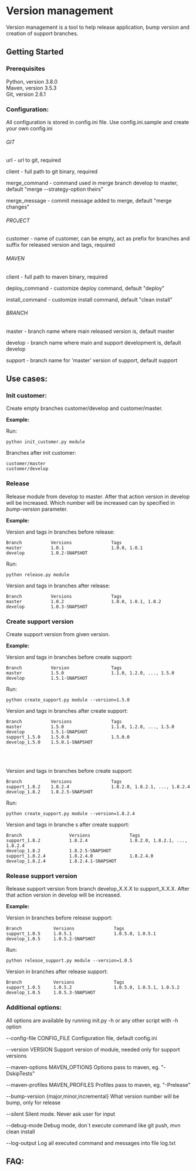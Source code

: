 # Version management

Version management is a tool to help release application, bump version and creation of support branches.

## Getting Started

### Prerequisites

Python, version 3.8.0<br>
Maven, version 3.5.3<br>
Git, version 2.6.1


### Configuration:

All configuration is stored in config.ini file. Use config.ini.sample and create your own config.ini 

###### GIT

url - url to git, required

client - full path to git binary, required

merge_command - command used in merge branch develop to master, default "merge --strategy-option theirs"

merge_message - commit message added to merge, default "merge changes"

###### PROJECT

customer - name of customer, can be empty, act as prefix for branches and suffix for released version and tags, required

###### MAVEN

client - full path to maven binary, required

deploy_command - customize deploy command, default "deploy"

install_command - customize install command, default "clean install"

###### BRANCH

master - branch name where main released version is, default master

develop - branch name where main and support development is, default develop

support - branch name for 'master' version of support, default support

## Use cases:

### Init customer:
Create empty branches customer/develop and customer/master.

<b>Example:</b>

Run:

    python init_customer.py module

Branches after init customer:

    customer/master           
    customer/develop          

###  Release
Release module from develop to master. After that action version in develop will be increased. Which number will be increased can by specified in <i>bump-version</i> parameter. 

<b>Example:</b>

Version and tags in branches before release:

    Branch           Versions               Tags
    master           1.0.1                  1.0.0, 1.0.1
    develop          1.0.2-SNAPSHOT

Run:

    python release.py module

Version and tags in branches after release:

    Branch           Versions               Tags
    master           1.0.2                  1.0.0, 1.0.1, 1.0.2
    develop          1.0.3-SNAPSHOT

###  Create support version
Create support version from given version. 

<b>Example:</b>

Version and tags in branches before create support:
    
    Branch           Version                Tags
    master           1.5.0                  1.1.0, 1.2.0, ..., 1.5.0
    develop          1.5.1-SNAPSHOT 

Run:

    python create_support.py module --version=1.5.0

Version and tags in branches after create support:

    Branch           Versions               Tags
    master           1.5.0                  1.1.0, 1.2.0, ..., 1.5.0
    develop          1.5.1-SNAPSHOT
    support_1.5.0    1.5.0.0                1.5.0.0
    develop_1.5.0    1.5.0.1-SNAPSHOT

<br>
<br>

Version and tags in branches before create support:

    Branch           Versions               Tags
    support_1.8.2    1.8.2.4                1.8.2.0, 1.8.2.1, ..., 1.8.2.4
    develop_1.8.2    1.8.2.5-SNAPSHOT

Run:

    python create_support.py module --version=1.8.2.4

Version and tags in branche s after create support:

    Branch                  Versions               Tags
    support_1.8.2           1.8.2.4                1.8.2.0, 1.8.2.1, ..., 1.8.2.4
    develop_1.8.2           1.8.2.5-SNAPSHOT
    support_1.8.2.4         1.8.2.4.0              1.8.2.4.0
    develop_1.8.2.4         1.8.2.4.1-SNAPSHOT


### Release support version
Release support version from branch develop_X.X.X to support_X.X.X. After that action version in develop will be increased.

<b>Example:</b>

Version in branches before release support:

    Branch            Versions               Tags
    support_1.0.5     1.0.5.1                1.0.5.0, 1.0.5.1
    develop_1.0.5     1.0.5.2-SNAPSHOT

Run:

    python release_support.py module --version=1.0.5

Version in branches after release support:

    Branch            Versions               Tags
    support_1.0.5     1.0.5.2                1.0.5.0, 1.0.5.1, 1.0.5.2
    develop_1.0.5     1.0.5.3-SNAPSHOT

### Additional options:

All options are available by running init.py -h or any other script with -h option

  --config-file CONFIG_FILE
                        Configuration file, default config.ini
                        
  --version VERSION     Support version of module, needed only for support versions
  
  --maven-options MAVEN_OPTIONS
                        Options pass to maven, eg. "-DskipTests"
  
  --maven-profiles MAVEN_PROFILES
                        Profiles pass to maven, eg. "-Prelease"
  
  --bump-version {major,minor,incremental}
                        What version number will be bump, only for release
  
  --silent              Silent mode. Never ask user for input
  
  --debug-mode          Debug mode, don`t execute command like git push, mvn clean install
  
  --log-output          Log all executed command and messages into file log.txt


## FAQ:
